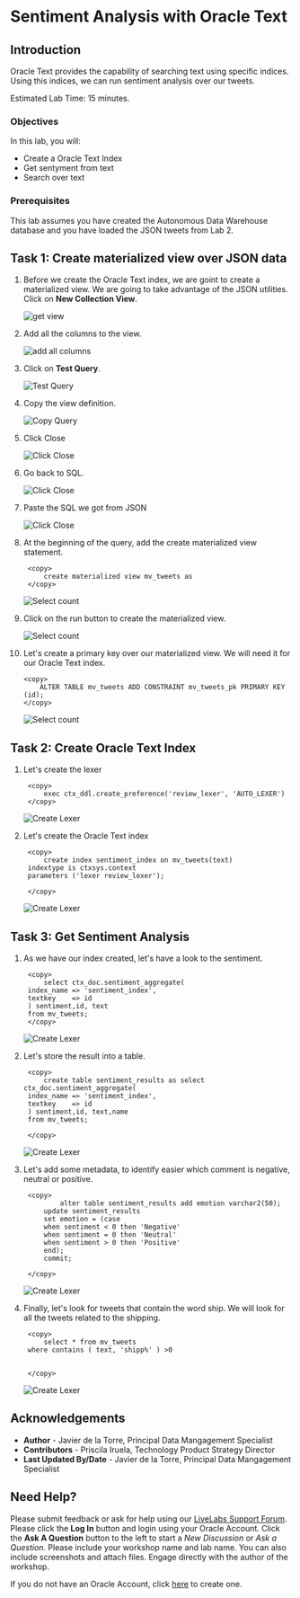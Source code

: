 # Sentiment Analysis with Oracle Text



## Introduction

Oracle Text provides the capability of searching text using specific indices. Using this indices, we can run sentiment analysis over our tweets.

Estimated Lab Time: 15 minutes.

### Objectives

In this lab, you will:

* Create a Oracle Text Index
* Get sentyment from text
* Search over text


### Prerequisites

This lab assumes you have created the Autonomous Data Warehouse database and you have loaded the JSON tweets from Lab 2.

## Task 1: Create materialized view over JSON data

1. Before we create the Oracle Text index, we are goint to create a materialized view. We are going to take advantage of the JSON utilities. Click on **New Collection View**.

    ![get view](./images/get-view.png)

2. Add all the columns to the view.

    ![add all columns](./images/add-all.png)

3.  Click on **Test Query**.

    ![Test Query](./images/test-query.png)

4. Copy the view definition.

    ![Copy Query](./images/copy-query.png)

5. Click Close

    ![Click Close](./images/click-close.png)

6. Go back to SQL.

    ![Click Close](./images/back-to-sql.png)

7. Paste the SQL we got from JSON

    ![Click Close](./images/paste-sql.PNG)

8. At the beginning of the query, add the create materialized view statement.

        <copy> 
            create materialized view mv_tweets as 
        </copy>

    ![Select count](./images/create-view.png)

9. Click on the run button to create the materialized view.

    ![Select count](./images/run-view.png)

10. Let's create a primary key over our materialized view. We will need it for our Oracle Text index.

        <copy> 
            ALTER TABLE mv_tweets ADD CONSTRAINT mv_tweets_pk PRIMARY KEY (id);
        </copy>

    ![Select count](./images/create-pk.png)

## Task 2: Create Oracle Text Index

1. Let's create the lexer

        <copy> 
            exec ctx_ddl.create_preference('review_lexer', 'AUTO_LEXER')
        </copy>

    ![Create Lexer](./images/create-lexer.png)

2. Let's create the Oracle Text index

        <copy> 
            create index sentiment_index on mv_tweets(text)
        indextype is ctxsys.context 
        parameters ('lexer review_lexer');

        </copy>

    ![Create Lexer](./images/create-index.png)

## Task 3: Get Sentiment Analysis

1. As we have our index created, let's have a look to the sentiment.

        <copy> 
            select ctx_doc.sentiment_aggregate(
        index_name => 'sentiment_index',
        textkey    => id 
        ) sentiment,id, text
        from mv_tweets;
        </copy>

    ![Create Lexer](./images/first-sentiment.png)

2. Let's store the result into a table.

        <copy> 
            create table sentiment_results as select ctx_doc.sentiment_aggregate(
        index_name => 'sentiment_index',
        textkey    => id 
        ) sentiment,id, text,name
        from mv_tweets;

        </copy>

    ![Create Lexer](./images/create-table.png)

3. Let's add some metadata, to identify easier which comment is negative, neutral or positive.

        <copy> 
                alter table sentiment_results add emotion varchar2(50);
            update sentiment_results
            set emotion = (case
            when sentiment < 0 then 'Negative'
            when sentiment = 0 then 'Neutral'
            when sentiment > 0 then 'Positive'
            end);
            commit;

        </copy>

    ![Create Lexer](./images/alter-table.png)

4. Finally, let's look for tweets that contain the word ship. We will look for all the tweets related to the shipping.

        <copy> 
            select * from mv_tweets
        where contains ( text, 'shipp%' ) >0


        </copy>

    ![Create Lexer](./images/text-search.png)

## Acknowledgements
* **Author** - Javier de la Torre, Principal Data Mangagement Specialist
* **Contributors** - Priscila Iruela, Technology Product Strategy Director
* **Last Updated By/Date** - Javier de la Torre, Principal Data Mangagement Specialist

## Need Help?
Please submit feedback or ask for help using our [LiveLabs Support Forum](https://community.oracle.com/tech/developers/categories/livelabsdiscussions). Please click the **Log In** button and login using your Oracle Account. Click the **Ask A Question** button to the left to start a *New Discussion* or *Ask a Question*.  Please include your workshop name and lab name.  You can also include screenshots and attach files.  Engage directly with the author of the workshop.

If you do not have an Oracle Account, click [here](https://profile.oracle.com/myprofile/account/create-account.jspx) to create one.